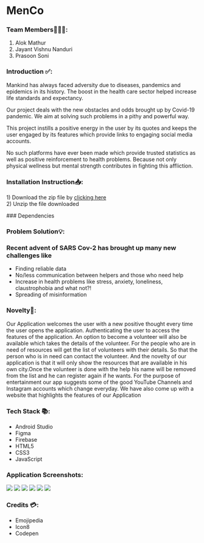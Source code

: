 
# MenCo
### Team Members👨🏻‍💻:
1. Alok Mathur
2. Jayant Vishnu Nanduri
3. Prasoon Soni

### Introduction ✅:
<p>
 Mankind has always faced adversity due to diseases, pandemics and epidemics in its history. The boost in the health care sector helped increase life standards and expectancy. 

Our project deals with the new obstacles and odds brought up by Covid-19 pandemic. We aim at solving such problems in a pithy and powerful way.

This project instills a positive energy in the user by its quotes and keeps the user engaged by its features which provide links to engaging social media accounts.

No such platforms have ever been made which provide trusted statistics as well as positive reinforcement to health problems. Because not only physical wellness but mental strength contributes in fighting this affliction. 

</p>

### Installation Instruction📥:
<p>
1) Download the zip file by <a href="App-apk (1).zip">clicking here</a><br>
2) Unzip the file downloaded
</p>
### Dependencies
<p>
 </p>

### Problem Solution💡:

### Recent advent of SARS Cov-2 has brought up many new challenges like 
- Finding reliable data
- No/less communication between helpers and those who need help
- Increase in health problems like stress, anxiety, loneliness, claustrophobia and what not?!
- Spreading of misinformation 



### Novelty📕:
<p>
 Our Application welcomes the user with a new positive thought every time the user opens the application. Authenticating the user to access the features of the application. An option to become a volunteer will also be available which takes the details of the volunteer. For the people who are in need of resources will get the list of volunteers with their details. So that the person who is in need can contact the volunteer.
And the novelty of our application is that it will only show the resources that are available in his own city.Once the volunteer is done with the help his name will be removed from the list and he can register again if he wants.
For the purpose of entertainment our app suggests some of the good YouTube Channels and Instagram accounts which change everyday.
We have also come up with a website that highlights the features of our Application

</p>

### Tech Stack 📚:
- Android Studio
- Figma
- Firebase
- HTML5
- CSS3
- JavaScript

### Application Screenshots:
<img src="https://media.discordapp.net/attachments/830729033653289001/840483308316131338/Screenshot_20210508-123002_MenCo.jpg?width=320&height=669" >
<img src="https://media.discordapp.net/attachments/830729033653289001/840480148617035786/Screenshot_20210508-121516_MenCo.jpg?width=320&height=669">
<img src="https://media.discordapp.net/attachments/830729033653289001/840480147978584074/Screenshot_20210508-121550_MenCo.jpg?width=320&height=669">
<img src="https://media.discordapp.net/attachments/830729033653289001/840479982265434152/Screenshot_20210508-121627_MenCo.jpg?width=320&height=669">
<img src="https://media.discordapp.net/attachments/830729033653289001/840480147626786826/Screenshot_20210508-121557_MenCo.jpg?width=320&height=669">
<img src="https://media.discordapp.net/attachments/830729033653289001/840480147378667540/Screenshot_20210508-121611_MenCo.jpg?width=320&height=669">



### Credits 💳:
- Emojipedia
- Icon8
- Codepen

